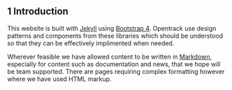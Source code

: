 ## __1__ Introduction

This website is built with [Jekyll](https://jekyllrb.com) using [Bootstrap 4](https://getbootstrap.com/docs/4.0/getting-started/introduction/). Opentrack use design patterns and components from these libraries which should be understood so that they can be effectively implimented when needed.

Wherever feasible we have allowed content to be written in [Markdown](https://kramdown.gettalong.org/quickref.html), especially for content such as documentation and news, that we hope will be team supported. There are pages requiring complex formatting however where we have used HTML markup.

